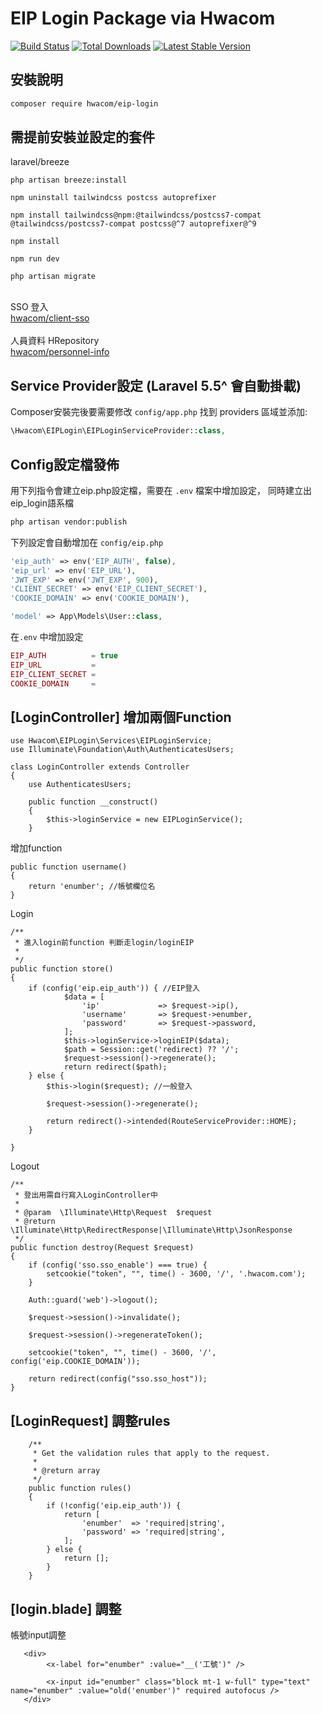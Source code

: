 # EIP Login Package via Hwacom

<a href="https://github.com/mozielin/Client-SSO/actions"><img src="https://github.com/mozielin/Client-SSO/workflows/PHP Composer/badge.svg" alt="Build Status"></a>
[![Total Downloads](http://poser.pugx.org/hwacom/client-sso/downloads)](https://packagist.org/packages/hwacom/client-sso)
[![Latest Stable Version](http://poser.pugx.org/hwacom/client-sso/v)](https://packagist.org/packages/hwacom/client-sso)

## 安裝說明

```bash
composer require hwacom/eip-login
```

## 需提前安裝並設定的套件

laravel/breeze

```
php artisan breeze:install
```

```
npm uninstall tailwindcss postcss autoprefixer
```

```
npm install tailwindcss@npm:@tailwindcss/postcss7-compat @tailwindcss/postcss7-compat postcss@^7 autoprefixer@^9
```

```
npm install
```

```
npm run dev
```

```
php artisan migrate
```

<br>SSO 登入<br>
<a href="https://github.com/HwacomService/SSO-Client">hwacom/client-sso</a>
<br><br>人員資料 HRepository<br>
<a href="https://github.com/HwacomService/Personnel-Info">hwacom/personnel-info</a>

## Service Provider設定 (Laravel 5.5^ 會自動掛載)

Composer安裝完後要需要修改 `config/app.php` 找到 providers 區域並添加:

```php
\Hwacom\EIPLogin\EIPLoginServiceProvider::class,
```

## Config設定檔發佈

用下列指令會建立eip.php設定檔，需要在 `.env` 檔案中增加設定， 同時建立出eip_login語系檔

```bash
php artisan vendor:publish
```

下列設定會自動增加在 `config/eip.php`

```php
'eip_auth' => env('EIP_AUTH', false),
'eip_url' => env('EIP_URL'),
'JWT_EXP' => env('JWT_EXP', 900),
'CLIENT_SECRET' => env('EIP_CLIENT_SECRET'),
'COOKIE_DOMAIN' => env('COOKIE_DOMAIN'),

'model' => App\Models\User::class,
```

在`.env` 中增加設定

```php
EIP_AUTH          = true
EIP_URL           = 
EIP_CLIENT_SECRET =
COOKIE_DOMAIN     =
```

## [LoginController] 增加兩個Function

```
use Hwacom\EIPLogin\Services\EIPLoginService;
use Illuminate\Foundation\Auth\AuthenticatesUsers;
```

```
class LoginController extends Controller
{
    use AuthenticatesUsers;

    public function __construct()
    {
        $this->loginService = new EIPLoginService();
    }
```

增加function

```
public function username()
{
    return 'enumber'; //帳號欄位名
}
```

Login

```
/**
 * 進入login前function 判斷走login/loginEIP
 *
 */
public function store()
{
    if (config('eip.eip_auth')) { //EIP登入
            $data = [
                'ip'             => $request->ip(),
                'username'       => $request->enumber,
                'password'       => $request->password,
            ];
            $this->loginService->loginEIP($data);
            $path = Session::get('redirect) ?? '/';
            $request->session()->regenerate();
            return redirect($path);    
    } else {
        $this->login($request); //一般登入
    
        $request->session()->regenerate();
    
        return redirect()->intended(RouteServiceProvider::HOME);
    }
    
}
```

Logout

```
/**
 * 登出用需自行寫入LoginController中
 *
 * @param  \Illuminate\Http\Request  $request
 * @return \Illuminate\Http\RedirectResponse|\Illuminate\Http\JsonResponse
 */
public function destroy(Request $request)
{
    if (config('sso.sso_enable') === true) {
        setcookie("token", "", time() - 3600, '/', '.hwacom.com');
    }

    Auth::guard('web')->logout();

    $request->session()->invalidate();

    $request->session()->regenerateToken();
    
    setcookie("token", "", time() - 3600, '/', config('eip.COOKIE_DOMAIN'));

    return redirect(config("sso.sso_host"));
}
```

## [LoginRequest] 調整rules

```
    /**
     * Get the validation rules that apply to the request.
     *
     * @return array
     */
    public function rules()
    {
        if (!config('eip.eip_auth')) {
            return [
                'enumber'  => 'required|string',
                'password' => 'required|string',
            ];
        } else {
            return [];
        }
    }
```

## [login.blade] 調整

帳號input調整

```
   <div>
        <x-label for="enumber" :value="__('工號')" />
    
        <x-input id="enumber" class="block mt-1 w-full" type="text" name="enumber" :value="old('enumber')" required autofocus />
   </div>
```